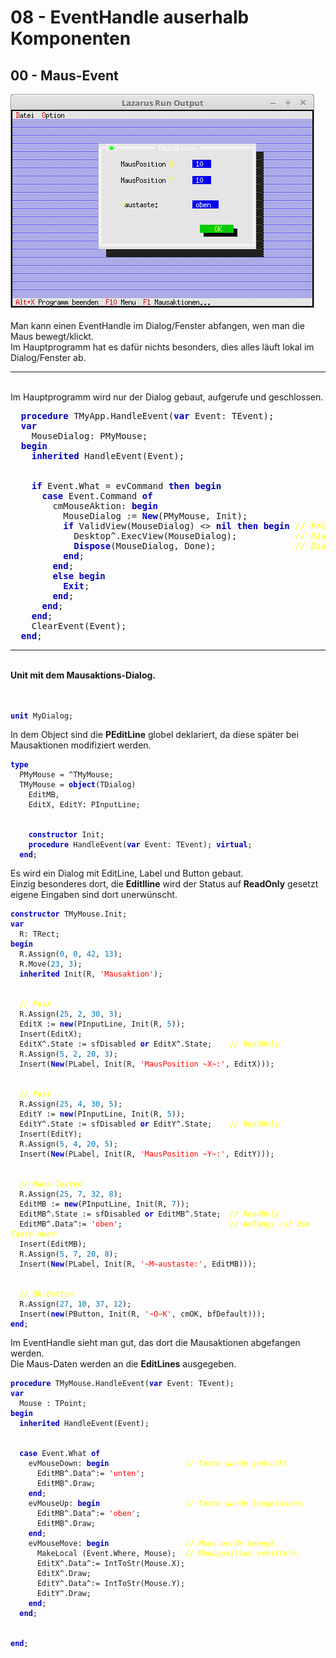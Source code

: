 <html>
    <b><h1>08 - EventHandle auserhalb Komponenten</h1></b>
    <b><h2>00 - Maus-Event</h2></b>
<img src="image.png" alt="Selfhtml"><br><br>
Man kann einen EventHandle im Dialog/Fenster abfangen, wen man die Maus bewegt/klickt.<br>
Im Hauptprogramm hat es dafür nichts besonders, dies alles läuft lokal im Dialog/Fenster ab.<br>
<hr><br>
Im Hauptprogramm wird nur der Dialog gebaut, aufgerufe und geschlossen.<br>
<pre><code=pascal>  <b><font color="0000BB">procedure</font></b> TMyApp.HandleEvent(<b><font color="0000BB">var</font></b> Event: TEvent);
  <b><font color="0000BB">var</font></b>
    MouseDialog: PMyMouse;
  <b><font color="0000BB">begin</font></b>
    <b><font color="0000BB">inherited</font></b> HandleEvent(Event);
<br>
    <b><font color="0000BB">if</font></b> Event.What = evCommand <b><font color="0000BB">then</font></b> <b><font color="0000BB">begin</font></b>
      <b><font color="0000BB">case</font></b> Event.Command <b><font color="0000BB">of</font></b>
        cmMouseAktion: <b><font color="0000BB">begin</font></b>
          MouseDialog := <b><font color="0000BB">New</font></b>(PMyMouse, Init);
          <b><font color="0000BB">if</font></b> ValidView(MouseDialog) <> <b><font color="0000BB">nil</font></b> <b><font color="0000BB">then</font></b> <b><font color="0000BB">begin</font></b> <i><font color="#FFFF00">// Prüfen ob genügend Speicher.</font></i>
            Desktop^.ExecView(MouseDialog);           <i><font color="#FFFF00">// Dialog Mausaktion ausführen.</font></i>
            <b><font color="0000BB">Dispose</font></b>(MouseDialog, Done);               <i><font color="#FFFF00">// Dialog und Speicher frei geben.</font></i>
          <b><font color="0000BB">end</font></b>;
        <b><font color="0000BB">end</font></b>;
        <b><font color="0000BB">else</font></b> <b><font color="0000BB">begin</font></b>
          <b><font color="0000BB">Exit</font></b>;
        <b><font color="0000BB">end</font></b>;
      <b><font color="0000BB">end</font></b>;
    <b><font color="0000BB">end</font></b>;
    ClearEvent(Event);
  <b><font color="0000BB">end</font></b>;</code></pre>
<hr><br>
<b>Unit mit dem Mausaktions-Dialog.</b><br>
<br><br>
<pre><code><b><font color="0000BB">unit</font></b> MyDialog;
</code></pre>
In dem Object sind die <b>PEditLine</b> globel deklariert, da diese später bei Mausaktionen modifiziert werden.<br>
<pre><code><b><font color="0000BB">type</font></b>
  PMyMouse = ^TMyMouse;
  TMyMouse = <b><font color="0000BB">object</font></b>(TDialog)
    EditMB,
    EditX, EditY: PInputLine;
<br>
    <b><font color="0000BB">constructor</font></b> Init;
    <b><font color="0000BB">procedure</font></b> HandleEvent(<b><font color="0000BB">var</font></b> Event: TEvent); <b><font color="0000BB">virtual</font></b>;
  <b><font color="0000BB">end</font></b>;
</code></pre>
Es wird ein Dialog mit EditLine, Label und Button gebaut.<br>
Einzig besonderes dort, die <b>Editlline</b> wird der Status auf <b>ReadOnly</b> gesetzt eigene Eingaben sind dort unerwünscht.<br>
<pre><code><b><font color="0000BB">constructor</font></b> TMyMouse.Init;
<b><font color="0000BB">var</font></b>
  R: TRect;
<b><font color="0000BB">begin</font></b>
  R.Assign(<font color="#0077BB">0</font>, <font color="#0077BB">0</font>, <font color="#0077BB">42</font>, <font color="#0077BB">13</font>);
  R.Move(<font color="#0077BB">23</font>, <font color="#0077BB">3</font>);
  <b><font color="0000BB">inherited</font></b> Init(R, <font color="#FF0000">'Mausaktion'</font>);
<br>
  <i><font color="#FFFF00">// PosX</font></i>
  R.Assign(<font color="#0077BB">25</font>, <font color="#0077BB">2</font>, <font color="#0077BB">30</font>, <font color="#0077BB">3</font>);
  EditX := <b><font color="0000BB">new</font></b>(PInputLine, Init(R, <font color="#0077BB">5</font>));
  Insert(EditX);
  EditX^.State := sfDisabled <b><font color="0000BB">or</font></b> EditX^.State;    <i><font color="#FFFF00">// ReadOnly</font></i>
  R.Assign(<font color="#0077BB">5</font>, <font color="#0077BB">2</font>, <font color="#0077BB">20</font>, <font color="#0077BB">3</font>);
  Insert(<b><font color="0000BB">New</font></b>(PLabel, Init(R, <font color="#FF0000">'MausPosition ~X~:'</font>, EditX)));
<br>
  <i><font color="#FFFF00">// PosY</font></i>
  R.Assign(<font color="#0077BB">25</font>, <font color="#0077BB">4</font>, <font color="#0077BB">30</font>, <font color="#0077BB">5</font>);
  EditY := <b><font color="0000BB">new</font></b>(PInputLine, Init(R, <font color="#0077BB">5</font>));
  EditY^.State := sfDisabled <b><font color="0000BB">or</font></b> EditY^.State;    <i><font color="#FFFF00">// ReadOnly</font></i>
  Insert(EditY);
  R.Assign(<font color="#0077BB">5</font>, <font color="#0077BB">4</font>, <font color="#0077BB">20</font>, <font color="#0077BB">5</font>);
  Insert(<b><font color="0000BB">New</font></b>(PLabel, Init(R, <font color="#FF0000">'MausPosition ~Y~:'</font>, EditY)));
<br>
  <i><font color="#FFFF00">// Maus-Tasten</font></i>
  R.Assign(<font color="#0077BB">25</font>, <font color="#0077BB">7</font>, <font color="#0077BB">32</font>, <font color="#0077BB">8</font>);
  EditMB := <b><font color="0000BB">new</font></b>(PInputLine, Init(R, <font color="#0077BB">7</font>));
  EditMB^.State := sfDisabled <b><font color="0000BB">or</font></b> EditMB^.State;  <i><font color="#FFFF00">// ReadOnly</font></i>
  EditMB^.Data^:= <font color="#FF0000">'oben'</font>;                        <i><font color="#FFFF00">// Anfangs ist die Taste oben.</font></i>
  Insert(EditMB);
  R.Assign(<font color="#0077BB">5</font>, <font color="#0077BB">7</font>, <font color="#0077BB">20</font>, <font color="#0077BB">8</font>);
  Insert(<b><font color="0000BB">New</font></b>(PLabel, Init(R, <font color="#FF0000">'~M~austaste:'</font>, EditMB)));
<br>
  <i><font color="#FFFF00">// Ok-Button</font></i>
  R.Assign(<font color="#0077BB">27</font>, <font color="#0077BB">10</font>, <font color="#0077BB">37</font>, <font color="#0077BB">12</font>);
  Insert(<b><font color="0000BB">new</font></b>(PButton, Init(R, <font color="#FF0000">'~O~K'</font>, cmOK, bfDefault)));
<b><font color="0000BB">end</font></b>;
</code></pre>
Im EventHandle sieht man gut, das dort die Mausaktionen abgefangen werden.<br>
Die Maus-Daten werden an die <b>EditLines</b> ausgegeben.<br>
<pre><code><b><font color="0000BB">procedure</font></b> TMyMouse.HandleEvent(<b><font color="0000BB">var</font></b> Event: TEvent);
<b><font color="0000BB">var</font></b>
  Mouse : TPoint;
<b><font color="0000BB">begin</font></b>
  <b><font color="0000BB">inherited</font></b> HandleEvent(Event);
<br>
  <b><font color="0000BB">case</font></b> Event.What <b><font color="0000BB">of</font></b>
    evMouseDown: <b><font color="0000BB">begin</font></b>                 <i><font color="#FFFF00">// Taste wurde gedrückt.</font></i>
      EditMB^.Data^:= <font color="#FF0000">'unten'</font>;
      EditMB^.Draw;
    <b><font color="0000BB">end</font></b>;
    evMouseUp: <b><font color="0000BB">begin</font></b>                   <i><font color="#FFFF00">// Taste wurde losgelassen.</font></i>
      EditMB^.Data^:= <font color="#FF0000">'oben'</font>;
      EditMB^.Draw;
    <b><font color="0000BB">end</font></b>;
    evMouseMove: <b><font color="0000BB">begin</font></b>                 <i><font color="#FFFF00">// Maus wurde bewegt.</font></i>
      MakeLocal (Event.Where, Mouse);  <i><font color="#FFFF00">// Mausposition ermitteln.</font></i>
      EditX^.Data^:= IntToStr(Mouse.X);
      EditX^.Draw;
      EditY^.Data^:= IntToStr(Mouse.Y);
      EditY^.Draw;
    <b><font color="0000BB">end</font></b>;
  <b><font color="0000BB">end</font></b>;
<br>
<b><font color="0000BB">end</font></b>;
</code></pre>
<br>
</html>
